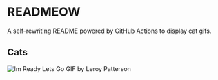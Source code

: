 # READMEOW

A self-rewriting README powered by GitHub Actions to display cat gifs.

## Cats

![Im Ready Lets Go GIF by Leroy Patterson](https://media4.giphy.com/media/CjmvTCZf2U3p09Cn0h/200.gif?cid=9acd02davtlanv3ebiazo616xouvlngiqqs2vj60hvlsjy87&ep=v1_gifs_search&rid=200.gif&ct=g)
